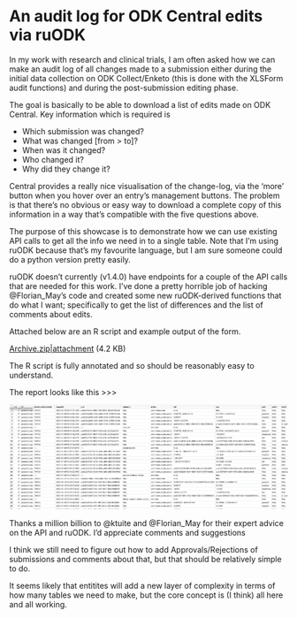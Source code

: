 # An audit log for ODK Central edits via ruODK

In my work with research and clinical trials, I am often asked how we can make an audit log of all changes made to a submission either during the initial data collection on ODK Collect/Enketo (this is done with the XLSForm audit functions) and during the post-submission editing phase.

The goal is basically to be able to download a list of edits made on ODK Central. 
Key information which is required is

* Which submission was changed?
* What was changed [from > to]?
* When was it changed?
* Who changed it?
* Why did they change it?

Central provides a really nice visualisation of the change-log, via the ‘more’ button when you hover over an entry’s management buttons. The problem is that there’s no obvious or easy way to download a complete copy of this information in a way that’s compatible with the five questions above. 

The purpose of this showcase is to demonstrate how we can use existing API calls to get all the info we need in to a single table. Note that I’m using ruODK because that’s my favourite language, but I am sure someone could do a python version pretty easily. 

ruODK doesn’t currently (v1.4.0) have endpoints for a couple of the API calls that are needed for this work. I’ve done a pretty horrible job of hacking @Florian_May’s code and created some new ruODK-derived functions that do what I want; specifically to get the list of differences and the list of comments about edits. 


Attached below are an R script and example output of the form. 

[Archive.zip|attachment](upload://9baSr2I9U6nduT8V8xXXl4W1gva.zip) (4.2 KB)

The R script is fully annotated and so should be reasonably easy to understand. 

The report looks like this >>>

![](img/fig.png)


Thanks a million billion to @ktuite and @Florian_May for their expert advice on the API and ruODK.
I’d appreciate comments and suggestions 

I think we still need to figure out how to add Approvals/Rejections of submissions and comments about that, but that should be relatively simple to do. 

It seems likely that entitites will add a new layer of complexity in terms of how many tables we need to make, but the core concept is (I think) all here and all working.
